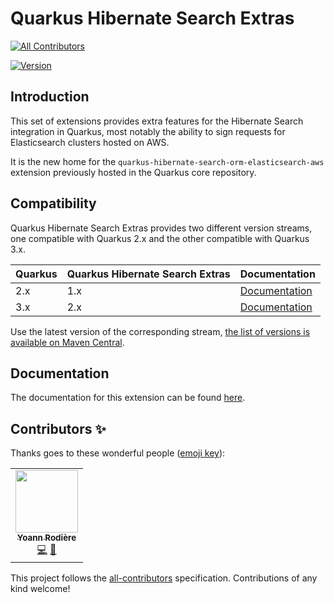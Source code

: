# Quarkus Hibernate Search Extras
<!-- ALL-CONTRIBUTORS-BADGE:START - Do not remove or modify this section -->
[![All Contributors](https://img.shields.io/badge/all_contributors-1-orange.svg?style=flat-square)](#contributors-)
<!-- ALL-CONTRIBUTORS-BADGE:END -->

[![Version](https://img.shields.io/maven-central/v/io.quarkiverse.hibernatesearchextras/quarkus-hibernate-search-extras-parent?logo=apache-maven&style=flat-square)](https://central.sonatype.com/artifact/io.quarkiverse.hibernatesearchextras/quarkus-hibernate-search-orm-elasticsearch-aws)

## Introduction

This set of extensions provides extra features for the Hibernate Search integration in Quarkus, most notably the ability to sign requests for Elasticsearch clusters hosted on AWS.

It is the new home for the `quarkus-hibernate-search-orm-elasticsearch-aws` extension previously hosted in the Quarkus core repository.

## Compatibility

Quarkus Hibernate Search Extras provides two different version streams, one compatible with Quarkus 2.x and the other compatible with Quarkus 3.x.

| Quarkus | Quarkus Hibernate Search Extras | Documentation                                                                                                  |
|---------|---------------------------------|----------------------------------------------------------------------------------------------------------------|
| 2.x     | 1.x                             | [Documentation](https://quarkiverse.github.io/quarkiverse-docs/quarkus-hibernate-search-extras/1.x/index.html) |
| 3.x     | 2.x                             | [Documentation](https://quarkiverse.github.io/quarkiverse-docs/quarkus-hibernate-search-extras/dev/index.html) |

Use the latest version of the corresponding stream, [the list of versions is available on Maven Central](https://search.maven.org/artifact/io.quarkiverse.hibernatesearchextras/quarkus-hibernate-search-orm-elasticsearch-aws).

## Documentation

The documentation for this extension can be found [here](https://quarkiverse.github.io/quarkiverse-docs/quarkus-hibernate-search-extras/dev/index.html).

## Contributors ✨

Thanks goes to these wonderful people ([emoji key](https://allcontributors.org/docs/en/emoji-key)):

<!-- ALL-CONTRIBUTORS-LIST:START - Do not remove or modify this section -->
<!-- prettier-ignore-start -->
<!-- markdownlint-disable -->
<table>
  <tr>
    <td align="center"><a href="https://github.com/yrodiere"><img src="https://avatars.githubusercontent.com/u/412878?v=4?s=100" width="100px;" alt=""/><br /><sub><b>Yoann Rodière</b></sub></a><br /><a href="https://github.com/quarkiverse/quarkus-hibernate-search-extras/commits?author=yrodiere" title="Code">💻</a> <a href="#maintenance-yrodiere" title="Maintenance">🚧</a></td>
  </tr>
</table>

<!-- markdownlint-restore -->
<!-- prettier-ignore-end -->

<!-- ALL-CONTRIBUTORS-LIST:END -->

This project follows the [all-contributors](https://github.com/all-contributors/all-contributors) specification. Contributions of any kind welcome!
